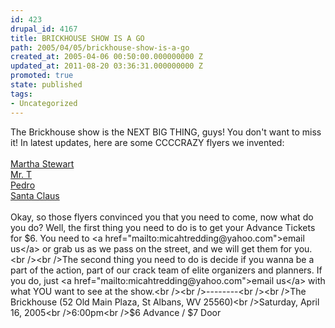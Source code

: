 ```yaml
---
id: 423
drupal_id: 4167
title: BRICKHOUSE SHOW IS A GO
path: 2005/04/05/brickhouse-show-is-a-go
created_at: 2005-04-06 00:50:00.000000000 Z
updated_at: 2011-08-20 03:36:31.000000000 Z
promoted: true
state: published
tags:
- Uncategorized
---
```

The Brickhouse show is the NEXT BIG THING, guys! You don't want to miss it! In latest updates, here are some CCCCRAZY flyers we invented:<br /><br /><a href="http://www.reddingbrothers.com/auth/flyers/flyer-martha">Martha Stewart</a><br /><a href="http://www.reddingbrothers.com/auth/flyers/flyer-mrt">Mr. T</a><br /><a href="http://www.reddingbrothers.com/auth/flyers/flyer-pedro">Pedro</a><br /><a href="http://www.reddingbrothers.com/auth/flyers/flyer-santa">Santa Claus</a><br /><br />Okay, so those flyers convinced you that you need to come, now what do you do? Well, the first thing you need to do is to get your Advance Tickets for $6. You need to <a href="mailto:micahtredding@yahoo.com">email us</a> or grab us as we pass on the street, and we will get them for you.<br /><br />The second thing you need to do is decide if you wanna be a part of the action, part of our crack team of elite organizers and planners. If you do, just <a href="mailto:micahtredding@yahoo.com">email us</a> with what YOU want to see at the show.<br /><br />--------<br /><br />The Brickhouse (52 Old Main Plaza, St Albans, WV 25560)<br />Saturday, April 16, 2005<br />6:00pm<br />$6 Advance / $7 Door
